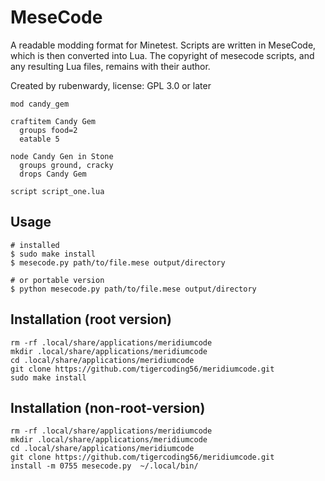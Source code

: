 MeseCode
========

A readable modding format for Minetest. Scripts are written in MeseCode, which is then converted into Lua.
The copyright of mesecode scripts, and any resulting Lua files, remains with their author.

Created by rubenwardy, license: GPL 3.0 or later

```
mod candy_gem

craftitem Candy Gem
  groups food=2
  eatable 5

node Candy Gen in Stone
  groups ground, cracky
  drops Candy Gem

script script_one.lua
```


Usage
-----

```Shell
# installed
$ sudo make install
$ mesecode.py path/to/file.mese output/directory

# or portable version
$ python mesecode.py path/to/file.mese output/directory
```

Installation  (root version)
-----
```
rm -rf .local/share/applications/meridiumcode
mkdir .local/share/applications/meridiumcode
cd .local/share/applications/meridiumcode
git clone https://github.com/tigercoding56/meridiumcode.git
sudo make install

```

Installation  (non-root-version)
-----
```
rm -rf .local/share/applications/meridiumcode
mkdir .local/share/applications/meridiumcode
cd .local/share/applications/meridiumcode
git clone https://github.com/tigercoding56/meridiumcode.git
install -m 0755 mesecode.py  ~/.local/bin/

```

